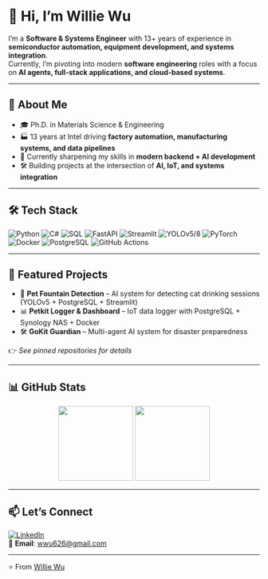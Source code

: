 # 👋 Hi, I’m Willie Wu

I’m a **Software & Systems Engineer** with 13+ years of experience in **semiconductor automation, equipment development, and systems integration**.  
Currently, I’m pivoting into modern **software engineering** roles with a focus on **AI agents, full-stack applications, and cloud-based systems**.

---

## 🚀 About Me
- 🎓 Ph.D. in Materials Science & Engineering  
- 🏭 13 years at Intel driving **factory automation, manufacturing systems, and data pipelines**  
- 🔭 Currently sharpening my skills in **modern backend + AI development**  
- 🛠 Building projects at the intersection of **AI, IoT, and systems integration**  

---

## 🛠 Tech Stack

![Python](https://img.shields.io/badge/Python-3.11-blue?logo=python)
![C#](https://img.shields.io/badge/C%23-Developer-green?logo=c-sharp)
![SQL](https://img.shields.io/badge/SQL-Database-orange?logo=postgresql)
![FastAPI](https://img.shields.io/badge/FastAPI-Backend-teal?logo=fastapi)
![Streamlit](https://img.shields.io/badge/Streamlit-Dashboards-red?logo=streamlit)
![YOLOv5/8](https://img.shields.io/badge/YOLOv5/8-Computer%20Vision-yellow)
![PyTorch](https://img.shields.io/badge/PyTorch-ML-orange?logo=pytorch)
![Docker](https://img.shields.io/badge/Docker-Containerization-blue?logo=docker)
![PostgreSQL](https://img.shields.io/badge/Postgres-14-informational?logo=postgresql)
![GitHub Actions](https://img.shields.io/badge/GitHub%20Actions-CI/CD-black?logo=githubactions)

---

## 📌 Featured Projects

- 🐾 **Pet Fountain Detection** – AI system for detecting cat drinking sessions (YOLOv5 + PostgreSQL + Streamlit)  
- 📊 **Petkit Logger & Dashboard** – IoT data logger with PostgreSQL + Synology NAS + Docker  
- 🛠 **GoKit Guardian** – Multi-agent AI system for disaster preparedness  

👉 *See pinned repositories for details*  

---

## 📊 GitHub Stats  

<p align="center">
  <img src="https://github-readme-stats.vercel.app/api?username=williewu-projects&show_icons=true&theme=default&count_private=true" height="150"/>
  <img src="https://github-readme-stats.vercel.app/api/top-langs/?username=williewu-projects&layout=compact&theme=default" height="150"/>
</p>

---

## 📫 Let’s Connect  

[![LinkedIn](https://img.shields.io/badge/LinkedIn-Willie%20Wu-blue?logo=linkedin)](https://www.linkedin.com/in/willie-wu-17a41521)  
📧 **Email**: wwu626@gmail.com  

---

⭐️ From [Willie Wu](https://github.com/williewu-projects)
